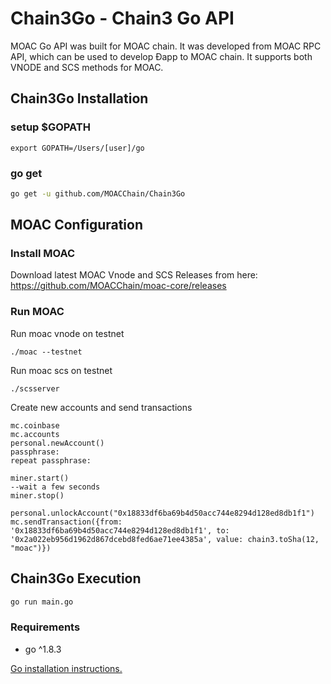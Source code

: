# Chain3Go - Chain3 Go API

MOAC Go API was built for MOAC chain. It was developed from MOAC RPC API, which can be used to develop Ðapp to MOAC chain. It supports both VNODE and SCS methods for MOAC.

## Chain3Go Installation

### setup $GOPATH

```
export GOPATH=/Users/[user]/go
```

### go get

```bash
go get -u github.com/MOACChain/Chain3Go
```

## MOAC Configuration

### Install MOAC

Download latest MOAC Vnode and SCS Releases from here: https://github.com/MOACChain/moac-core/releases

### Run MOAC

Run moac vnode on testnet
```
./moac --testnet
```
Run moac scs on testnet
```
./scsserver
```

Create new accounts and send transactions

```
mc.coinbase
mc.accounts
personal.newAccount()
passphrase:
repeat passphrase:

miner.start()
--wait a few seconds
miner.stop()

personal.unlockAccount("0x18833df6ba69b4d50acc744e8294d128ed8db1f1")
mc.sendTransaction({from: '0x18833df6ba69b4d50acc744e8294d128ed8db1f1', to: '0x2a022eb956d1962d867dcebd8fed6ae71ee4385a', value: chain3.toSha(12, "moac")}) 
```

## Chain3Go Execution
```bash
go run main.go
```

### Requirements

* go ^1.8.3

[Go installation instructions.](https://golang.org/doc/install)

